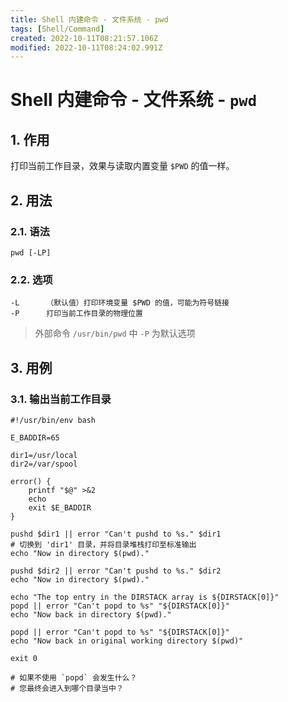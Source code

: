 ```yaml
---
title: Shell 内建命令 - 文件系统 - pwd
tags: [Shell/Command]
created: 2022-10-11T08:21:57.106Z
modified: 2022-10-11T08:24:02.991Z
---
```


# Shell 内建命令 - 文件系统 - `pwd`

## 1. 作用

打印当前工作目录，效果与读取内置变量 `$PWD` 的值一样。

## 2. 用法

### 2.1. 语法

```shell
pwd [-LP]
```

### 2.2. 选项

```shell
-L      （默认值）打印环境变量 $PWD 的值，可能为符号链接
-P      打印当前工作目录的物理位置
```

> 外部命令 `/usr/bin/pwd` 中 `-P` 为默认选项

## 3. 用例

### 3.1. 输出当前工作目录

```shell
#!/usr/bin/env bash

E_BADDIR=65

dir1=/usr/local
dir2=/var/spool

error() {
    printf "$@" >&2
    echo
    exit $E_BADDIR
}

pushd $dir1 || error "Can't pushd to %s." $dir1
# 切换到 'dir1' 目录，并将目录堆栈打印至标准输出
echo "Now in directory $(pwd)."

pushd $dir2 || error "Can't pushd to %s." $dir2
echo "Now in directory $(pwd)."

echo "The top entry in the DIRSTACK array is ${DIRSTACK[0]}"
popd || error "Can't popd to %s" "${DIRSTACK[0]}"
echo "Now back in directory $(pwd)."

popd || error "Can't popd to %s" "${DIRSTACK[0]}"
echo "Now back in original working directory $(pwd)"

exit 0

# 如果不使用 `popd` 会发生什么？
# 您最终会进入到哪个目录当中？
```



